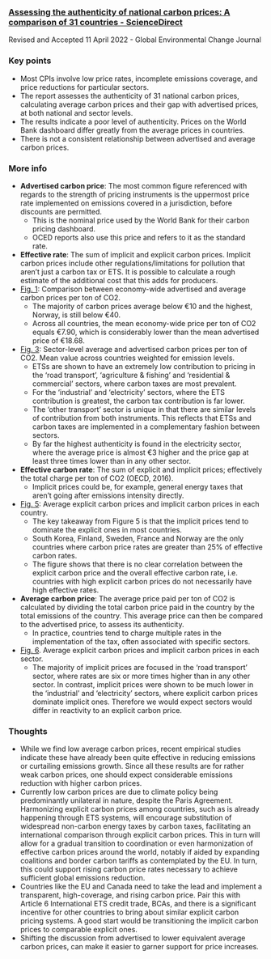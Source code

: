 ### [Assessing the authenticity of national carbon prices: A comparison of 31 countries - ScienceDirect](https://www.sciencedirect.com/science/article/pii/S0959378022000632) 
Revised and Accepted 11 April 2022 - Global Environmental Change Journal

### Key points
- Most CPIs involve low price rates, incomplete emissions coverage, and price reductions for particular sectors.
- The report assesses the authenticity of 31 national carbon prices, calculating average carbon prices and their gap with advertised prices, at both national and sector levels.  
- The results indicate a poor level of authenticity. Prices on the World Bank dashboard differ greatly from the average prices in countries.
- There is not a consistent relationship between advertised and average carbon prices.

### More info
- **Advertised carbon price**: The most common figure referenced with regards to the strength of pricing instruments is the uppermost price rate implemented on emissions covered in a jurisdiction, before discounts are permitted.     
	- This is the nominal price used by the World Bank for their carbon pricing dashboard. 
	- OCED reports also use this price and refers to it as the standard rate. 
- **Effective rate**: The sum of implicit and explicit carbon prices. Implicit carbon prices include other regulations/limitations for pollution that aren’t just a carbon tax or ETS. It is possible to calculate a rough estimate of the additional cost that this adds for producers. 
- [Fig. 1](https://ars.els-cdn.com/content/image/1-s2.0-S0959378022000632-gr1_lrg.jpg): Comparison between economy-wide advertised and average carbon prices per ton of CO2.
	- The majority of carbon prices average below €10 and the highest, Norway, is still below €40.
	- Across all countries, the mean economy-wide price per ton of CO2 equals €7.90, which is considerably lower than the mean advertised price of €18.68.
- [Fig. 3](https://ars.els-cdn.com/content/image/1-s2.0-S0959378022000632-gr3_lrg.jpg): Sector-level average and advertised carbon prices per ton of CO2. Mean value across countries weighted for emission levels.
	- ETSs are shown to have an extremely low contribution to pricing in the ‘road transport’, ‘agriculture & fishing’ and ‘residential & commercial’ sectors, where carbon taxes are most prevalent. 
	- For the ‘industrial’ and ‘electricity’ sectors, where the ETS contribution is greatest, the carbon tax contribution is far lower. 
	- The ‘other transport’ sector is unique in that there are similar levels of contribution from both instruments. This reflects that ETSs and carbon taxes are implemented in a complementary fashion between sectors.
	- By far the highest authenticity is found in the electricity sector, where the average price is almost €3 higher and the price gap at least three times lower than in any other sector.
- **Effective carbon rate**: The sum of explicit and implicit prices; effectively the total charge per ton of CO2 (OECD, 2016).
	- Implicit prices could be, for example, general energy taxes that aren’t going after emissions intensity directly.
- [Fig. 5](https://ars.els-cdn.com/content/image/1-s2.0-S0959378022000632-gr5_lrg.jpg): Average explicit carbon prices and implicit carbon prices in each country.
	- The key takeaway from Figure 5 is that the implicit prices tend to dominate the explicit ones in most countries.    
	- South Korea, Finland, Sweden, France and Norway are the only countries where carbon price rates are greater than 25% of effective carbon rates. 
	- The figure shows that there is no clear correlation between the explicit carbon price and the overall effective carbon rate, i.e. countries with high explicit carbon prices do not necessarily have high effective rates. 
- **Average carbon price**: The average price paid per ton of CO2 is calculated by dividing the total carbon price paid in the country by the total emissions of the country. This average price can then be compared to the advertised price, to assess its authenticity.
	- In practice, countries tend to charge multiple rates in the implementation of the tax, often associated with specific sectors.  
- [Fig. 6](https://ars.els-cdn.com/content/image/1-s2.0-S0959378022000632-gr6_lrg.jpg). Average explicit carbon prices and implicit carbon prices in each sector.
	- The majority of implicit prices are focused in the ‘road transport’ sector, where rates are six or more times higher than in any other sector. In contrast, implicit prices were shown to be much lower in the ‘industrial’ and ‘electricity’ sectors, where explicit carbon prices dominate implicit ones. Therefore we would expect sectors would differ in reactivity to an explicit carbon price. 

### Thoughts
- While we find low average carbon prices, recent empirical studies indicate these have already been quite effective in reducing emissions or curtailing emissions growth. Since all these results are for rather weak carbon prices, one should expect considerable emissions reduction with higher carbon prices.  
- Currently low carbon prices are due to climate policy being predominantly unilateral in nature, despite the Paris Agreement. Harmonizing explicit carbon prices among countries, such as is already happening through ETS systems, will encourage substitution of widespread non-carbon energy taxes by carbon taxes, facilitating an international comparison through explicit carbon prices. This in turn will allow for a gradual transition to coordination or even harmonization of effective carbon prices around the world, notably if aided by expanding coalitions and border carbon tariffs as contemplated by the EU. In turn, this could support rising carbon price rates necessary to achieve sufficient global emissions reduction.
- Countries like the EU and Canada need to take the lead and implement a transparent, high-coverage, and rising carbon price. Pair this with Article 6 International ETS credit trade, BCAs, and there is a significant incentive for other countries to bring about similar explicit carbon pricing systems. A good start would be transitioning the implicit carbon prices to comparable explicit ones. 
- Shifting the discussion from advertised to lower equivalent average carbon prices, can make it easier to garner support for price increases.